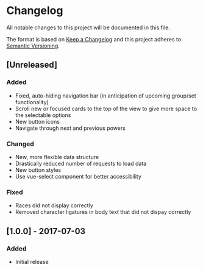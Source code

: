 # Changelog
All notable changes to this project will be documented in this file.

The format is based on [Keep a Changelog](http://keepachangelog.com/en/1.0.0/)
and this project adheres to [Semantic Versioning](http://semver.org/spec/v2.0.0.html).

## [Unreleased]
### Added
- Fixed, auto-hiding navigation bar (in anticipation of upcoming group/set functionality)
- Scroll new or focused cards to the top of the view to give more space to the selectable options
- New button icons
- Navigate through next and previous powers

### Changed
- New, more flexible data structure
- Drastically reduced number of requests to load data
- New button styles
- Use vue-select component for better accessibility

### Fixed
- Races did not display correctly
- Removed character ligatures in body text that did not dispay correctly


## [1.0.0] - 2017-07-03
### Added
- Initial release
